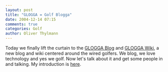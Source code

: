 ```yaml
---
layout: post
title: "GLOGGA = Golf Blogga"
date: 2004-12-14 07:15
comments: true
categories: Golf
author: Oliver Thylmann
---
```



Today we finally lift the curtain to the [GLOGGA Blog](http://www.glogge.com/) and [GLOGGA Wiki](http://www.glogga.net/), a new blog and wiki centered around the wired golfers. We blog, we love technology and yes we golf. Now let's talk about it and get some people in and talking. My introduction is [here](http://www.glogga.com/2004/12/welcome_to_glog.html).

